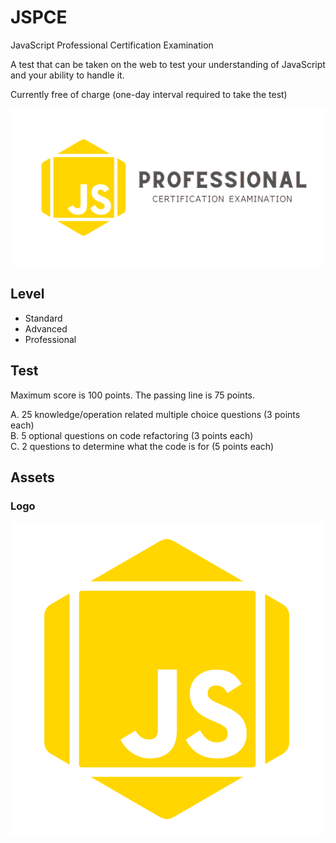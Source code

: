 # JSPCE
JavaScript Professional Certification Examination 

A test that can be taken on the web to test your understanding of JavaScript and your ability to handle it.

Currently free of charge (one-day interval required to take the test)

![Hero](/assets/JSPCE-Hero.png)

## Level

- Standard
- Advanced
- Professional
## Test

Maximum score is 100 points.
The passing line is 75 points.

A. 25 knowledge/operation related multiple choice questions (3 points each)  
B. 5 optional questions on code refactoring (3 points each)  
C. 2 questions to determine what the code is for (5 points each)  

## Assets

### Logo
![Logo](/assets/JSPCE.png)
